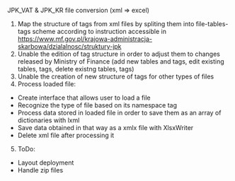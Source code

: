 JPK_VAT & JPK_KR file conversion (xml => excel)

1. Map the structure of tags from xml files by spliting them into file-tables-tags scheme according to instruction accessible in https://www.mf.gov.pl/krajowa-administracja-skarbowa/dzialalnosc/struktury-jpk
2. Unable the edition of tag structure in order to adjust them to changes released by Ministry of Finance (add new tables and tags, edit existing tables, tags, delete existng tables, tags)
3. Unable the creation of new structure of tags for other types of files
4. Process loaded file:
* Create interface that allows user to load a file
* Recognize the type of file based on its namespace tag
* Process data stored in loaded file in order to save them as an array of dictionaries with lxml
* Save data obtained in that way as a xmlx file with XlsxWriter
* Delete xml file after processing it
5. ToDo:
* Layout deployment
* Handle zip files